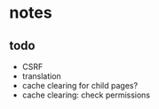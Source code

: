 
# notes

## todo

- CSRF
- translation
- cache clearing for child pages?
- cache clearing: check permissions